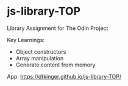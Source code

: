 # js-library-TOP
Library Assignment for The Odin Project

Key Learnings:
* Object constructors
* Array manipulation
* Generate content from memory

App: https://dtkinger.github.io/js-library-TOP/